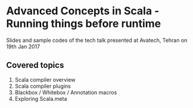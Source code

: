 # Advanced Concepts in Scala - Running things before runtime

Slides and sample codes of the tech talk presented at Avatech, Tehran on 19th Jan 2017

## Covered topics

1. Scala compiler overview
1. Scala compiler plugins
1. Blackbox / Whitebox / Annotation macros
1. Exploring Scala.meta
